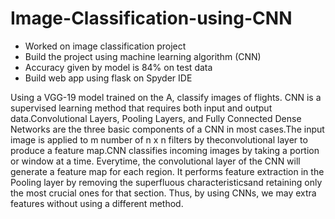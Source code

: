 # Image-Classification-using-CNN
- Worked on image classification project 
- Build the project using machine learning algorithm (CNN) 
- Accuracy given by model is 84% on test data 
- Build web app using flask on Spyder IDE

Using a VGG-19 model trained on the A, classify images of flights. CNN is a supervised learning method that requires both input and output data.Convolutional Layers, Pooling Layers, and Fully Connected Dense Networks are the three basic components of a CNN in most cases.The input image is applied to m number of n x n filters by theconvolutional layer to produce a feature map.CNN classifies incoming images by taking a portion or window at a time. Everytime, the convolutional layer of the CNN will generate a feature map for each region. It performs feature extraction in the Pooling layer by removing the superfluous characteristicsand retaining only the most crucial ones for that section. Thus, by using CNNs, we may extra features without using a different method.
